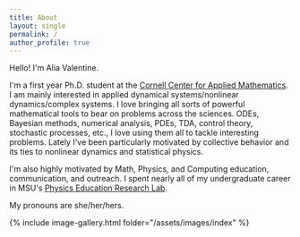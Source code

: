 ```yaml
---
title: About
layout: single
permalink: /
author_profile: true
---
```


Hello! I'm Alia Valentine.

I'm a first year Ph.D. student at the [Cornell Center for Applied Mathematics](https://www.cam.cornell.edu/cam). I am mainly interested in applied dynamical systems/nonlinear dynamics/complex systems. I love bringing all sorts of powerful mathematical tools to bear on problems across the sciences. ODEs, Bayesian methods, numerical analysis, PDEs, TDA, control theory, stochastic processes, etc., I love using them all to tackle interesting problems. Lately I've been particularly motivated by collective behavior and its ties to nonlinear dynamics and statistical physics.

I'm also highly motivated by Math, Physics, and Computing education, communication, and outreach. I spent nearly all of my undergraduate career in MSU's [Physics Education Research Lab](https://perl.natsci.msu.edu/).

My pronouns are she/her/hers.

{% include image-gallery.html folder="/assets/images/index" %}
